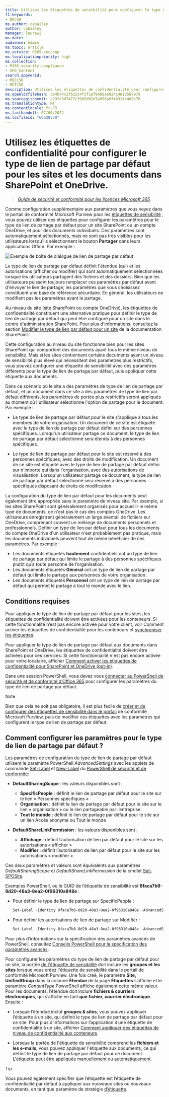 ```yaml
---
title: Utilisez les étiquettes de sensibilité pour configurer le type de lien de partage par défaut
f1.keywords:
- NOCSH
ms.author: cabailey
author: cabailey
manager: laurawi
ms.date: ''
audience: Admin
ms.topic: article
ms.service: O365-seccomp
ms.localizationpriority: high
ms.collection:
- M365-security-compliance
- SPO_Content
search.appverid:
- MOE150
- MET150
description: Utilisez les étiquettes de confidentialité pour configurer le type de lien de partage par défaut pour les sites et les documents dans SharePoint et OneDrive.
ms.openlocfilehash: ca4b74c2fb25c4f1f1ef96b8ae0241481358797d
ms.sourcegitcommit: c29fc9d7477c3985d02d7a956a9f4b311c4d9c76
ms.translationtype: HT
ms.contentlocale: fr-FR
ms.lasthandoff: 07/06/2022
ms.locfileid: "66628570"
---
```

# <a name="use-sensitivity-labels-to-configure-the-default-sharing-link-type-for-sites-and-documents-in-sharepoint-and-onedrive"></a>Utilisez les étiquettes de confidentialité pour configurer le type de lien de partage par défaut pour les sites et les documents dans SharePoint et OneDrive.

>*[Guide de sécurité et conformité pour les licences Microsoft 365](/office365/servicedescriptions/microsoft-365-service-descriptions/microsoft-365-tenantlevel-services-licensing-guidance/microsoft-365-security-compliance-licensing-guidance).*

Comme configuration supplémentaire aux paramètres que vous voyez dans le portail de conformité Microsoft Purview pour les [étiquettes de sensibilité](sensitivity-labels.md) , vous pouvez utiliser ces étiquettes pour configurer les paramètres pour le type de lien de partage par défaut pour un site SharePoint ou un compte OneDrive, et pour des documents individuels. Ces paramètres sont automatiquement sélectionnés, mais ne sont pas très visibles pour les utilisateurs lorsqu'ils sélectionnent le bouton **Partager** dans leurs applications Office. Par exemple :

![Exemple de boîte de dialogue de lien de partage par défaut](../media/default-sharing-link-example.png)

Le type de lien de partage par défaut définit l'étendue (qui) et les autorisations (afficher ou modifier) qui sont automatiquement sélectionnées lorsque les utilisateurs partagent des fichiers et des dossiers. Bien que les utilisateurs puissent toujours remplacer ces paramètres par défaut avant d'envoyer le lien de partage, les paramètres que vous choisissez constituent une base de référence sécuritaire. En général, les utilisateurs ne modifient pas les paramètres avant le partage.

Au niveau du site (site SharePoint ou compte OneDrive), les étiquettes de confidentialité constituent une alternative pratique pour définir le type de lien de partage par défaut qui peut être configuré pour un site dans le centre d'administration SharePoint. Pour plus d'informations, consultez la section [Modifier le type de lien par défaut pour un site](/sharepoint/change-default-sharing-link) de la documentation SharePoint.

Cette configuration au niveau du site fonctionne bien pour les sites SharePoint qui comportent des documents ayant tous le même niveau de sensibilité. Mais si les sites contiennent certains documents ayant un niveau de sensibilité plus élevé qui nécessitent des paramètres plus restrictifs, vous pouvez configurer une étiquette de sensibilité avec des paramètres différents pour le type de lien de partage par défaut, puis appliquer cette étiquette aux documents.

Dans ce scénario où le site a des paramètres de type de lien de partage par défaut, et un document dans ce site a des paramètres de type de lien par défaut différents, les paramètres de portée plus restrictifs seront appliqués au moment où l'utilisateur sélectionne l'option de partage pour le document. Par exemple :

- Le type de lien de partage par défaut pour le site s'applique à tous les membres de votre organisation. Un document de ce site est étiqueté avec le type de lien de partage par défaut défini sur des personnes spécifiques. Lorsqu'un utilisateur partage ce document, le type de lien de partage par défaut sélectionné sera étendu à des personnes spécifiques.

- Le type de lien de partage par défaut pour le site est réservé à des personnes spécifiques, avec des droits de modification. Un document de ce site est étiqueté avec le type de lien de partage par défaut défini sur n'importe qui dans l'organisation, avec des autorisations de visualisation. Lorsqu'un utilisateur partage ce document, le type de lien de partage par défaut sélectionné sera réservé à des personnes spécifiques disposant de droits de modification.

La configuration du type de lien par défaut pour les documents peut également être appropriée sans le paramètre de niveau site. Par exemple, si les sites SharePoint sont généralement organisés pour accueillir le même type de documents, ce n'est pas le cas des comptes OneDrive. Les utilisateurs enregistrent généralement un large éventail de fichiers sur OneDrive, comprenant souvent un mélange de documents personnels et professionnels. Définir un type de lien par défaut pour tous les documents du compte OneDrive d'un utilisateur n'est probablement pas pratique, mais les documents individuels peuvent tout de même bénéficier de ces paramètres. Par exemple :

- Les documents étiquetés **hautement** confidentiels ont un type de lien de partage par défaut qui limite le partage à des personnes spécifiques plutôt qu’à toute personne de l’organisation.
- Les documents étiquetés **Général** ont un type de lien de partage par défaut qui limite le partage aux personnes de votre organisation.
- Les documents étiquetés **Personnel** ont un type de lien de partage par défaut qui permet le partage à tout le monde avec le lien.

## <a name="prerequisites"></a>Conditions requises

Pour appliquer le type de lien de partage par défaut pour les sites, les étiquettes de confidentialité doivent être activées pour les conteneurs. Si cette fonctionnalité n’est pas encore activée pour votre client, voir Comment activer les étiquettes de confidentialité pour les conteneurs et [synchroniser les étiquettes](sensitivity-labels-teams-groups-sites.md#how-to-enable-sensitivity-labels-for-containers-and-synchronize-labels).

Pour appliquer le type de lien de partage par défaut aux documents dans SharePoint et OneDrive, les étiquettes de confidentialité doivent être activées pour ces services. Si cette fonctionnalité n'est pas encore activée pour votre locataire, afficher [Comment activer les étiquettes de confidentialité pour SharePoint et OneDrive (opt-in)](sensitivity-labels-sharepoint-onedrive-files.md#how-to-enable-sensitivity-labels-for-sharepoint-and-onedrive-opt-in).

Dans une session PowerShell, vous devez vous [connecter au PowerShell de sécurité et de conformité d’Office 365](/powershell/exchange/office-365-scc/connect-to-scc-powershell/connect-to-scc-powershell) pour configurer les paramètres du type de lien de partage par défaut.

> [!NOTE]
> Bien que cela ne soit pas obligatoire, il est plus facile de [créer et de configurer des étiquettes de sensibilité dans le portail](create-sensitivity-labels.md) de conformité Microsoft Purview, puis de modifier ces étiquettes avec les paramètres qui configurent le type de lien de partage par défaut.

## <a name="how-to-configure-settings-for-the-default-sharing-link-type"></a>Comment configurer les paramètres pour le type de lien de partage par défaut ?

Les paramètres de configuration du type de lien de partage par défaut utilisent le paramètre PowerShell *AdvancedSettings* avec les applets de commande [Set-Label](/powershell/module/exchange/set-label) et [New-Label](/powershell/module/exchange/new-labelpolicy) du [ PowerShell de sécurité et de conformité](/powershell/exchange/scc-powershell):

- **DefaultSharingScope** : les valeurs disponibles sont :
    - **SpecificPeople** : définit le lien de partage par défaut pour le site sur le lien « Personnes spécifiques »
    - **Organisation** : définit le lien de partage par défaut pour le site sur le lien « organisation » ou le lien partageable par l’entreprise
    - **Tout le monde** : définit le lien de partage par défaut pour le site sur un lien Accès anonyme ou Tout le monde

- **DefaultShareLinkPermission** : les valeurs disponibles sont :
    - **Affichage** : définit l’autorisation de lien par défaut pour le site sur les autorisations « afficher »
    - **Modifier** : définit l’autorisation de lien par défaut pour le site sur les autorisations « modifier »

Ces deux paramètres et valeurs sont équivalents aux paramètres *DefaultSharingScope* et *DefaultShareLinkPermission* de la cmdlet [Set-SPOSite](/powershell/module/sharepoint-online/set-sposite).

Exemples PowerShell, où le GUID de l’étiquette de sensibilité est **8faca7b8-8d20-48a3-8ea2-0f96310a848e** :

- Pour définir le type de lien de partage sur SpecificPeople :
    
    ````powershell
    Set-Label -Identity 8faca7b8-8d20-48a3-8ea2-0f96310a848e -AdvancedSettings @{DefaultSharingScope="SpecificPeople"}
    ````

- Pour définir les autorisations de lien de partage sur Modifier :
    
    ````powershell
    Set-Label -Identity 8faca7b8-8d20-48a3-8ea2-0f96310a848e -AdvancedSettings @{DefaultShareLinkPermission="Edit"}
    ````

Pour plus d’informations sur la spécification des paramètres avancés de PowerShell, consultez [Conseils PowerShell pour la spécification des paramètres avancés](create-sensitivity-labels.md#powershell-tips-for-specifying-the-advanced-settings).

Pour configurer les paramètres du type de lien de partage par défaut pour un site, la portée [de l'étiquette de sensibilité](sensitivity-labels.md#label-scopes) doit inclure les **groupes et les sites** lorsque vous créez l'étiquette de sensibilité dans le portail de conformité Microsoft Purview. Une fois créé, le paramètre **Site, UnifiedGroup** dans la colonne **Étendue** de la page **Étiquettes** s’affiche et le paramètre *ContentType* PowerShell affiche également cette même valeur. Pour les documents, l’étendue doit inclure **fichiers & courriers électroniques**, qui s’affiche en tant **que fichier, courrier électronique**. Ensuite :

- Lorsque l’étendue inclut **groupes & sites**, vous pouvez appliquer l’étiquette à un site, qui définit le type de lien de partage par défaut pour ce site. Pour plus d’informations sur l’application d’une étiquette de confidentialité à un site, afficher [Comment appliquer des étiquettes de niveau de confidentialité aux conteneurs](sensitivity-labels-teams-groups-sites.md#how-to-apply-sensitivity-labels-to-containers).

- Lorsque la portée de l'étiquette de sensibilité comprend les **fichiers et les e-mails**, vous pouvez appliquer l'étiquette aux documents, ce qui définit le type de lien de partage par défaut pour ce document. L'étiquette peut être appliquée [manuellement](https://support.microsoft.com/office/apply-sensitivity-labels-to-your-files-and-email-in-office-2f96e7cd-d5a4-403b-8bd7-4cc636bae0f9) ou [automatiquement](apply-sensitivity-label-automatically.md).

> [!TIP]
> Vous pouvez également spécifier que l’étiquette est l’étiquette de confidentialité par défaut à appliquer aux nouveaux sites ou nouveaux documents, en tant que paramètre de stratégie [d’étiquette](sensitivity-labels.md#what-label-policies-can-do).
